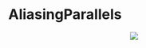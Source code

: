 # AliasingParallels

<p align="center" width="700px" height="700px" >
  <img src="https://github.com/patakk/SquaresTunnel/blob/master/image.png">
</p>
